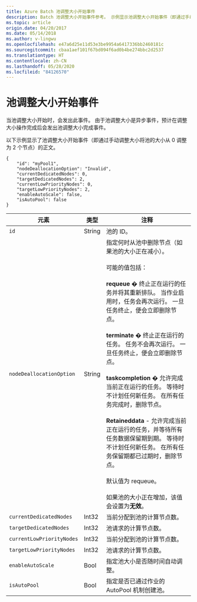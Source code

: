 ```yaml
---
title: Azure Batch 池调整大小开始事件
description: Batch 池调整大小开始事件参考。 示例显示池调整大小开始事件（即通过手动调整大小将池的大小从 0 调整为 2 个节点）的正文。
ms.topic: article
origin.date: 04/20/2017
ms.date: 05/14/2018
ms.author: v-lingwu
ms.openlocfilehash: e47a6d25e11d53e3be9954a6417336bb2460181c
ms.sourcegitcommit: cbaa1aef101f67bd094f6ad0b4be274bbc2d2537
ms.translationtype: HT
ms.contentlocale: zh-CN
ms.lasthandoff: 05/28/2020
ms.locfileid: "84126570"
---
```

# <a name="pool-resize-start-event"></a>池调整大小开始事件

 当池调整大小开始时，会发出此事件。 由于池调整大小是异步事件，预计在调整大小操作完成后会发出池调整大小完成事件。

 以下示例显示了池调整大小开始事件（即通过手动调整大小将池的大小从 0 调整为 2 个节点）的正文。

```
{
    "id": "myPool1",
    "nodeDeallocationOption": "Invalid",
    "currentDedicatedNodes": 0,
    "targetDedicatedNodes": 2,
    "currentLowPriorityNodes": 0,
    "targetLowPriorityNodes": 2,
    "enableAutoScale": false,
    "isAutoPool": false
}
```

|元素|类型|注释|
|-------------|----------|-----------|
|`id`|String|池的 ID。|
|`nodeDeallocationOption`|String|指定何时从池中删除节点（如果池的大小正在减小）。<br /><br /> 可能的值包括：<br /><br /> **requeue** � 终止正在运行的任务并将其重新排队。 当作业启用时，任务会再次运行。 一旦任务终止，便会立即删除节点。<br /><br /> **terminate** � 终止正在运行的任务。 任务不会再次运行。 一旦任务终止，便会立即删除节点。<br /><br /> **taskcompletion** � 允许完成当前正在运行的任务。 等待时不计划任何新任务。 在所有任务完成时，删除节点。<br /><br /> **Retaineddata** - 允许完成当前正在运行的任务，并等待所有任务数据保留期到期。 等待时不计划任何新任务。 在所有任务保留期都已过期时，删除节点。<br /><br /> 默认值为 requeue。<br /><br /> 如果池的大小正在增加，该值会设置为**无效**。|
|`currentDedicatedNodes`|Int32|当前分配到池的计算节点数。|
|`targetDedicatedNodes`|Int32|池请求的计算节点数。|
|`currentLowPriorityNodes`|Int32|当前分配到池的计算节点数。|
|`targetLowPriorityNodes`|Int32|池请求的计算节点数。|
|`enableAutoScale`|Bool|指定池大小是否随时间自动调整。|
|`isAutoPool`|Bool|指定是否已通过作业的 AutoPool 机制创建池。|

<!-- Update_Description: update metedata properties -->